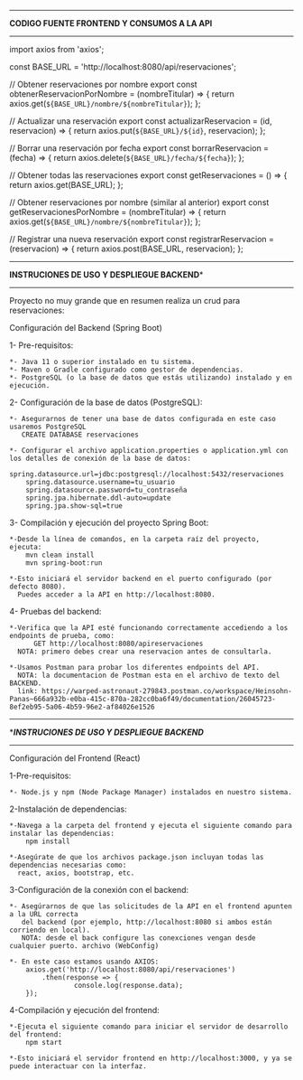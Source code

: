 
**************************************************
****CODIGO FUENTE FRONTEND Y CONSUMOS A LA API****
**************************************************

import axios from 'axios';

const BASE_URL = 'http://localhost:8080/api/reservaciones';

// Obtener reservaciones por nombre
export const obtenerReservacionPorNombre = (nombreTitular) => {
  return axios.get(`${BASE_URL}/nombre/${nombreTitular}`);
};

// Actualizar una reservación
export const actualizarReservacion = (id, reservacion) => {
  return axios.put(`${BASE_URL}/${id}`, reservacion);
};

// Borrar una reservación por fecha
export const borrarReservacion = (fecha) => {
  return axios.delete(`${BASE_URL}/fecha/${fecha}`);
};

// Obtener todas las reservaciones
export const getReservaciones = () => {
  return axios.get(BASE_URL);
};

// Obtener reservaciones por nombre (similar al anterior)
export const getReservacionesPorNombre = (nombreTitular) => {
  return axios.get(`${BASE_URL}/nombre/${nombreTitular}`);
};

// Registrar una nueva reservación
export const registrarReservacion = (reservacion) => {
  return axios.post(BASE_URL, reservacion);
};


*****************************************************
******INSTRUCIONES DE USO Y DESPLIEGUE BACKEND*******
*****************************************************

Proyecto no muy grande que en resumen realiza un crud para reservaciones: 

Configuración del Backend (Spring Boot)

1- Pre-requisitos:

	*- Java 11 o superior instalado en tu sistema.
	*- Maven o Gradle configurado como gestor de dependencias.
	*- PostgreSQL (o la base de datos que estás utilizando) instalado y en ejecución.

2- Configuración de la base de datos (PostgreSQL):

	*- Asegurarnos de tener una base de datos configurada en este caso usaremos PostgreSQL
   	   CREATE DATABASE reservaciones

	*- Configurar el archivo application.properties o application.yml con los detalles de conexión de la base de datos:
		spring.datasource.url=jdbc:postgresql://localhost:5432/reservaciones
		spring.datasource.username=tu_usuario
		spring.datasource.password=tu_contraseña
		spring.jpa.hibernate.ddl-auto=update
		spring.jpa.show-sql=true

3- Compilación y ejecución del proyecto Spring Boot:

	*-Desde la línea de comandos, en la carpeta raíz del proyecto, ejecuta: 
		mvn clean install
		mvn spring-boot:run

	*-Esto iniciará el servidor backend en el puerto configurado (por defecto 8080). 
	  Puedes acceder a la API en http://localhost:8080.

4- Pruebas del backend:

	*-Verifica que la API esté funcionando correctamente accediendo a los endpoints de prueba, como:
	      GET http://localhost:8080/apireservaciones 
	  NOTA: primero debes crear una reservacion antes de consultarla.

	*-Usamos Postman para probar los diferentes endpoints del API.
	  NOTA: la documentacion de Postman esta en el archivo de texto del BACKEND.
	  link: https://warped-astronaut-279843.postman.co/workspace/Heinsohn-Panas~666a932b-e0ba-415c-870a-282cc0ba6f49/documentation/26045723-8ef2eb95-5a06-4b59-96e2-af84026e1526

***************************************************
******INSTRUCIONES DE USO Y DESPLIEGUE BACKEND*****
***************************************************

Configuración del Frontend (React)

1-Pre-requisitos:

	*- Node.js y npm (Node Package Manager) instalados en nuestro sistema.

2-Instalación de dependencias:

	*-Navega a la carpeta del frontend y ejecuta el siguiente comando para instalar las dependencias:
		npm install

	*-Asegúrate de que los archivos package.json incluyan todas las dependencias necesarias como:
 	  react, axios, bootstrap, etc.

3-Configuración de la conexión con el backend:

	*- Asegúrarnos de que las solicitudes de la API en el frontend apunten a la URL correcta
 	   del backend (por ejemplo, http://localhost:8080 si ambos están corriendo en local).
	   NOTA: desde el back configure las conexciones vengan desde cualquier puerto. archivo (WebConfig)

	*- En este caso estamos usando AXIOS:
		axios.get('http://localhost:8080/api/reservaciones')
  			.then(response => {
    				console.log(response.data);
  		});

4-Compilación y ejecución del frontend:

	*-Ejecuta el siguiente comando para iniciar el servidor de desarrollo del frontend:
		npm start

	*-Esto iniciará el servidor frontend en http://localhost:3000, y ya se puede interactuar con la interfaz.


